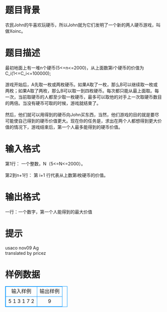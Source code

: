 # 

 
 # 题目背景 
农民John的牛喜欢玩硬币，所以John就为它们发明了一个新的两人硬币游戏，叫做Xoinc。<BR> 

 
 # 题目描述 
最初地面上有一堆n个硬币(5&lt;=n&lt;=2000)，从上面数第i个硬币的价值为C_i(1&lt;=C_i&lt;=100000);<BR><BR>游戏开始后，A先取一枚或两枚硬币。如果A取了一枚，那么B可以继续取一枚或两枚；如果A取了两枚，那么B可以取一到四枚硬币。每次都只能从最上面取。每一次，当前取硬币的人都至少取一枚硬币，最多可以取他的对手上一次取硬币数目的两倍。当没有硬币可取的时候，游戏就结束了。<BR><BR>然后，他们就可以用得到的硬币向John买东西，当然，他们游戏的目的就是要尽可能使自己得到的硬币价值更大。现在你的任务是，求出在两个人都想得到更大价值的情况下，游戏结束后，第一个人最多能得到的硬币价值。<BR> 

 
 # 输入格式 
第1行：&nbsp;一个整数，N（5&lt;=N&lt;=2000）。&nbsp;<BR><BR>第2到n+1行：&nbsp;第&nbsp;i+1&nbsp;行代表从上数第i枚硬币的价值。 

 
 # 输出格式 
一行：一个数字，第一个人能得到的最大价值 

 
 # 提示 
usaco&nbsp;nov09&nbsp;Ag&nbsp;<BR>translated&nbsp;by&nbsp;pricez 
# 样例数据
<style>
        table,table tr th, table tr td { border:1px solid #0094ff; }
        table { width: 200px; min-height: 25px; line-height: 25px; text-align: center; border-collapse: collapse;}   
    </style>
<table>
	<tr>
		<td>输入样例</td>
		<td>输出样例</td>
	</tr>
<tr><td>5
1
3
1
7
2</td><td>9
</td></tr></table>
